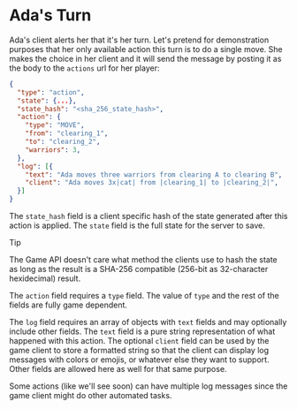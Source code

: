 # Ada's Turn

Ada's client alerts her that it's her turn. Let's pretend for demonstration
purposes that her only available action this turn is to do a single move. She
makes the choice in her client and it will send the message by posting it as the
body to the `actions` url for her player:

``` json
{
  "type": "action",
  "state": {...},
  "state_hash": "<sha_256_state_hash>",
  "action": {
    "type": "MOVE",
    "from": "clearing_1",
    "to": "clearing_2",
    "warriors": 3,
  },
  "log": [{
    "text": "Ada moves three warriors from clearing A to clearing B",
    "client": "Ada moves 3x|cat| from |clearing_1| to |clearing_2|",
  }]
}
```

The `state_hash` field is a client specific hash of the state generated after
this action is applied. The `state` field is the full state for the server to
save.

> [!TIP]
> The Game API doesn't care what method the clients use to hash the state as
> long as the result is a SHA-256 compatible (256-bit as 32-character
> hexidecimal) result.

The `action` field requires a `type` field. The value of `type` and the rest of
the fields are fully game dependent.

The `log` field requires an array of objects with `text` fields and may
optionally include other fields. The `text` field is a pure string
representation of what happened with this action. The optional `client` field
can be used by the game client to store a formatted string so that the client
can display log messages with colors or emojis, or whatever else they want to
support. Other fields are allowed here as well for that same purpose.

Some actions (like we'll see soon) can have multiple log messages since the game
client might do other automated tasks.
